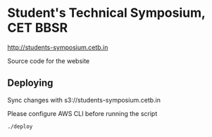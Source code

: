 # Student's Technical Symposium, CET BBSR

http://students-symposium.cetb.in

Source code for the website

## Deploying

Sync changes with s3://students-symposium.cetb.in

Please configure AWS CLI before running the script

```bash
./deploy
```
